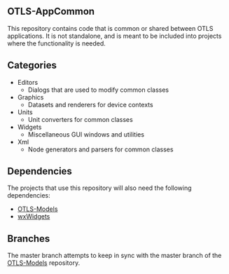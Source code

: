 ## OTLS-AppCommon
This repository contains code that is common or shared between OTLS
applications. It is not standalone, and is meant to be included into projects
where the functionality is needed.

## Categories
* Editors
  * Dialogs that are used to modify common classes
* Graphics
  * Datasets and renderers for device contexts
* Units
  * Unit converters for common classes
* Widgets
  * Miscellaneous GUI windows and utilities
* Xml
  * Node generators and parsers for common classes

## Dependencies
The projects that use this repository will also need the following dependencies:
* [OTLS-Models](https://github.com/OverheadTransmissionLineSoftware/Models)
* [wxWidgets](https://github.com/wxWidgets/wxWidgets)

## Branches
The master branch attempts to keep in sync with the master branch of the
 [OTLS-Models](https://github.com/OverheadTransmissionLineSoftware/Models)
 repository.
